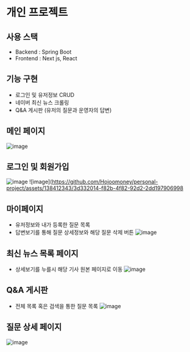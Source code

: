 # 개인 프로젝트
## 사용 스택
- Backend : Spring Boot
- Frontend : Next js, React
## 기능 구현
- 로그인 및 유저정보 CRUD
- 네이버 최신 뉴스 크롤링
- Q&A 게시판 (유저의 질문과 운영자의 답변)
## 메인 페이지
![image](https://github.com/Hojoomoney/personal-project/assets/138412343/f13f6083-b641-4c73-9242-778a13ddfb73)
## 로그인 및 회원가입
![image](https://github.com/Hojoomoney/personal-project/assets/138412343/6d2a8726-5f1b-40f5-be85-d291d3583de0)
![image](https://github.com/Hojoomoney/personal-project/assets/138412343/3d332014-f82b-4f82-92d2-2dd197906998
## 마이페이지
- 유저정보와 내가 등록한 질문 목록
- 답변보기를 통해 질문 상세정보와 해당 질문 삭제 버튼
![image](https://github.com/Hojoomoney/personal-project/assets/138412343/d15511c4-e632-4ef7-b573-95eb3e0ad2c2)
## 최신 뉴스 목록 페이지
- 상세보기를 누를시 해당 기사 원본 페이지로 이동
![image](https://github.com/Hojoomoney/personal-project/assets/138412343/8b4c7c66-0a2e-4ca2-870e-c5a0fde09383)
## Q&A 게시판
- 전체 목록 혹은 검색을 통한 질문 목록
![image](https://github.com/Hojoomoney/personal-project/assets/138412343/c8bcf61f-054a-4edf-ab11-dd937acd4172)
## 질문 상세 페이지
![image](https://github.com/Hojoomoney/personal-project/assets/138412343/95b7af27-eb54-4c31-bc00-e8a4105a6aa9)

 

